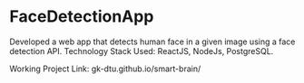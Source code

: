 # FaceDetectionApp

Developed a web app that detects human face in a given image using a face
detection API.
Technology Stack Used: ReactJS, NodeJs, PostgreSQL.

Working Project
Link: gk-dtu.github.io/smart-brain/
